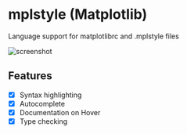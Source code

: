 # mplstyle (Matplotlib)

Language support for matplotlibrc and .mplstyle files

![screenshot](https://raw.githubusercontent.com/yy0931/vscode-mplstyle/master/screenshot.png)

## Features
- [x] Syntax highlighting
- [x] Autocomplete
- [x] Documentation on Hover
- [x] Type checking
